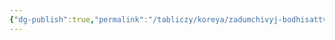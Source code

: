 ```yaml
---
{"dg-publish":true,"permalink":"/tabliczy/koreya/zadumchivyj-bodhisattva/","dgPassFrontmatter":true}
---
```



